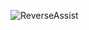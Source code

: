 ![ReverseAssist](https://github.com/adamgerhant/ReverseAssist/assets/116332429/5643f1a7-d60a-4633-91f7-da63bf29581d)
